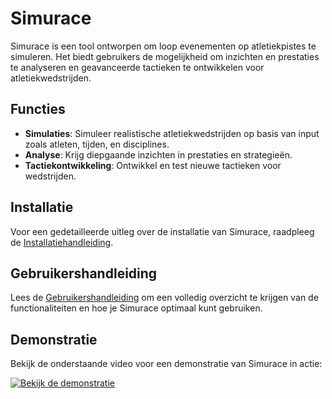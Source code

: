 # Simurace

Simurace is een tool ontworpen om loop evenementen op atletiekpistes te simuleren. Het biedt gebruikers de mogelijkheid om inzichten en prestaties te analyseren en geavanceerde tactieken te ontwikkelen voor atletiekwedstrijden.

## Functies
- **Simulaties**: Simuleer realistische atletiekwedstrijden op basis van input zoals atleten, tijden, en disciplines.
- **Analyse**: Krijg diepgaande inzichten in prestaties en strategieën.
- **Tactiekontwikkeling**: Ontwikkel en test nieuwe tactieken voor wedstrijden.

## Installatie
Voor een gedetailleerde uitleg over de installatie van Simurace, raadpleeg de [Installatiehandleiding](INSTALATION-MANUAL.md).

## Gebruikershandleiding
Lees de [Gebruikershandleiding](USER-MANUAL.md) om een volledig overzicht te krijgen van de functionaliteiten en hoe je Simurace optimaal kunt gebruiken.

## Demonstratie
Bekijk de onderstaande video voor een demonstratie van Simurace in actie:

[![Bekijk de demonstratie](https://img.youtube.com/vi/Y6HVYu0-Gkg/0.jpg)](https://www.youtube.com/watch?v=Y6HVYu0-Gkg&t=1485s)

